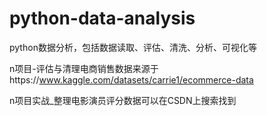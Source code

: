 # python-data-analysis
python数据分析，包括数据读取、评估、清洗、分析、可视化等

n项目-评估与清理电商销售数据来源于https://www.kaggle.com/datasets/carrie1/ecommerce-data

n项目实战_整理电影演员评分数据可以在CSDN上搜索找到
